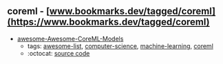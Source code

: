 coreml - [www.bookmarks.dev/tagged/coreml](https://www.bookmarks.dev/tagged/coreml)
---
* [awesome-Awesome-CoreML-Models](https://github.com/likedan/Awesome-CoreML-Models#readme)
    * tags: [awesome-list](../tagged/awesome-list.md), [computer-science](../tagged/computer-science.md), [machine-learning](../tagged/machine-learning.md), [coreml](../tagged/coreml.md)
    * :octocat: [source code](https://github.com/likedan/Awesome-CoreML-Models#readme)
